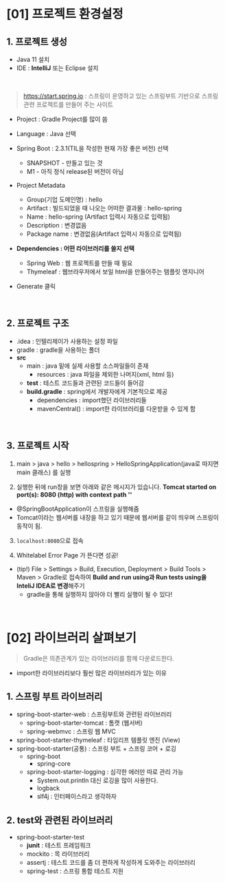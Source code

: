 # [01] 프로젝트 환경설정

## 1. 프로젝트 생성
- Java 11 설치
- IDE : **IntelliJ** 또는 Eclipse 설치

<br>

> https://start.spring.io : 스프링이 운영하고 있는 스프링부트 기반으로 스프링 관련 프로젝트를 만들어 주는 사이트

- Project : Gradle Project를 많이 씀
- Language : Java 선택
- Spring Boot : 2.3.1(TIL을 작성한 현재 가장 좋은 버전) 선택
  - SNAPSHOT - 만들고 있는 것
  - M1 - 아직 정식 release된 버전이 아님
- Project Metadata
  - Group(기업 도메인명) : hello
  - Artifact : 빌드되었을 때 나오는 어떠한 결과물 : hello-spring
  - Name : hello-spring (Artifact 입력시 자동으로 입력됨)
  - Description : 변경없음
  - Package name : 변경없음(Artifact 입력시 자동으로 입력됨)
- **Dependencies : 어떤 라이브러리를 쓸지 선택**
  - Spring Web : 웹 프로젝트를 만들 때 필요
  - Thymeleaf : 웹브라우저에서 보일 html을 만들어주는 탬플릿 엔지니어

- Generate 클릭

<br>

## 2. 프로젝트 구조

- .idea : 인텔리제이가 사용하는 설정 파일
- gradle : gradle을 사용하는 폴더
- **src**
  - main : java 밑에 실제 사용할 소스파일들이 존재
    - resources : java 파일을 제외한 나머지(xml, html 등)
  - **test** : 테스트 코드들과 관련된 코드들이 들어감
  - **build.gradle** : spring에서 개발자에게 기본적으로 제공
    - dependencies : import했던 라이브러리들
    - mavenCentral() : import한 라이브러리를 다운받을 수 있게 함

<br>
  
## 3. 프로젝트 시작

1. main > java > hello > hellospring > HelloSpringApplication(java로 따지면 main 클래스) 를 실행

2. 실행한 뒤에 run창을 보면 아래와 같은 메시지가 있습니다.
**Tomcat started on port(s): 8080 (http) with context path ''**
  - @SpringBootApplication이 스프링을 실행해줌
  - Tomcat이라는 웹서버를 내장을 하고 있기 때문에 웹서버를 같이 띄우며 스프링이 동작이 됨.


3. `localhost:8080`으로 접속

4. Whitelabel Error Page 가 뜬다면 성공!

- (tip!) File > Settings > Build, Execution, Deployment > Build Tools > Maven > Gradle로 접속하여 **Build and run using과 Run tests using을 InteliJ IDEA로 변경**해주기
  - gradle을 통해 실행하지 않아야 더 빨리 실행이 될 수 있다!

<br>

# [02] 라이브러리 살펴보기

> Gradle은 의존관계가 있는 라이브러리를 함께 다운로드한다.

- import한 라이브러리보다 훨씬 많은 라이브러리가 있는 이유

## 1. 스프링 부트 라이브러리
- spring-boot-starter-web : 스프링부트와 관련된 라이브러리
  - spring-boot-starter-tomcat : 톰캣 (웹서버)
  - spring-webmvc : 스프링 웹 MVC
- spring-boot-starter-thymeleaf : 타임리프 템플릿 엔진 (View)
- spring-boot-starter(공통) : 스프링 부트 + 스프링 코어 + 로깅
  - spring-boot
    - spring-core
  - spring-boot-starter-logging : 심각한 에러만 따로 관리 가능
    - System.out.println 대신 로깅을 많이 사용한다.
    - logback
    - slf4j : 인터페이스라고 생각하자


## 2. test와 관련된 라이브러리
- spring-boot-starter-test
  - **junit** : 테스트 프레임워크
  - mockito : 목 라이브러리
  - assertj : 테스트 코드를 좀 더 편하게 작성하게 도와주는 라이브러리
  - spring-test : 스프링 통합 테스트 지원

<br>

